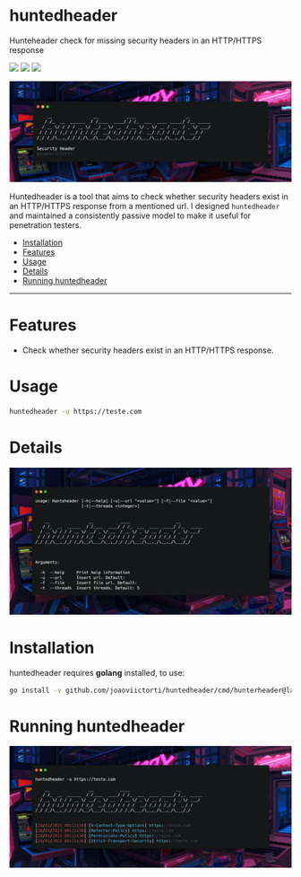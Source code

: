 # huntedheader

Hunteheader check for missing security headers in an HTTP/HTTPS response

<p align="left">
	<a href="https://go.dev"><img src="https://img.shields.io/badge/made%20with-go-blue"></a>
	<a href="#"><img src="https://img.shields.io/badge/platform-osx%2Flinux%2Fwindows-blueviolet"></a>
	<a href="https://github.com/joaoviictorti/hunterheader/releases"><img src="https://img.shields.io/github/release/joaoviictorti/hunterheader?color=blue"></a>
</p>

![hunteheader](/img/hunterheader.png)

Huntedheader is a tool that aims to check whether security headers exist in an HTTP/HTTPS response from a mentioned url. I designed `huntedheader` and maintained a consistently passive model to make it useful for penetration testers.

- [Installation](#installation)
- [Features](#features)
- [Usage](#usage)
- [Details](#details)
- [Running huntedheader](#running-huntedheader)


---


# Features

 - Check whether security headers exist in an HTTP/HTTPS response.

# Usage

```sh
huntedheader -u https://teste.com
```

# Details

![hunteheader](/img/help.png)


# Installation

huntedheader requires **golang** installed, to use:

```sh
go install -v github.com/joaoviictorti/huntedheader/cmd/hunterheader@latest
```

# Running huntedheader

![hunteheader](/img/exec.png)

